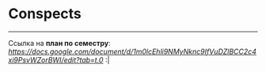 # Conspects
_____________________________

Ссылка на **план по семестру**:
*https://docs.google.com/document/d/1m0lcEhli9NMyNknc9IfVuDZlBCC2c4xi9PsvWZorBWI/edit?tab=t.0*
:|
